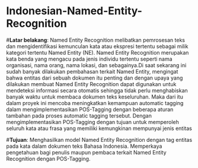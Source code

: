 # Indonesian-Named-Entity-Recognition
#**Latar belakang**:
Named Entity Recognition melibatkan pemrosesan teks dan mengidentifikasi kemunculan kata atau ekspresi tertentu sebagai milik kategori tertentu Named Entity (NE). Named Entity Recognition merupakan kata benda yang mengacu pada jenis individu tertentu seperti nama organisasi, nama orang, nama lokasi, dan sebagainya.Di saat sekarang ini sudah banyak dilakukan pembahasan terkait Named Entity, mengingat bahwa entitas dari sebuah dokumen itu penting dan dengan upaya yang dilakukan membuat Named Entity Recognition dapat digunakan untuk mendeteksi informasi secara otomatis sehingga tidak perlu menghabiskan banyak waktu untuk membaca dokumen teks keseluruhan. Maka dari itu dalam proyek ini mencoba meningkatkan kemampuan automatic tagging dalam mengimplementasikan POS-Tagging dengan beberapa aturan tambahan pada proses automatic tagging tersebut. Dengan mengimplementasikan POS-Tagging dengan tujuan untuk memperoleh seluruh kata atau frasa yang memiliki kemungkinan mempunyai jenis entitas 

#**Tujuan**:
Menghasilkan model Named Entity Recognition dengan tag entitas pada kata dalam dokumen teks Bahasa Indonesia. 
Memperkaya pengetahuan bagi penulis maupun pembaca terkait Named Entity Recognition dengan POS-Tagging.
